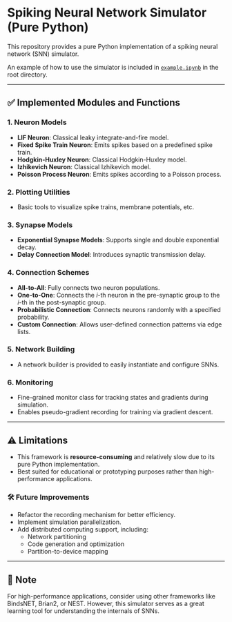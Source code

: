 # Spiking Neural Network Simulator (Pure Python)

This repository provides a pure Python implementation of a spiking neural network (SNN) simulator.

An example of how to use the simulator is included in [`example.ipynb`](./example.ipynb) in the root directory.

---

## ✅ Implemented Modules and Functions

### 1. Neuron Models
- **LIF Neuron**: Classical leaky integrate-and-fire model.
- **Fixed Spike Train Neuron**: Emits spikes based on a predefined spike train.
- **Hodgkin-Huxley Neuron**: Classical Hodgkin-Huxley model.
- **Izhikevich Neuron**: Classical Izhikevich model.
- **Poisson Process Neuron**: Emits spikes according to a Poisson process.

### 2. Plotting Utilities
- Basic tools to visualize spike trains, membrane potentials, etc.

### 3. Synapse Models
- **Exponential Synapse Models**: Supports single and double exponential decay.
- **Delay Connection Model**: Introduces synaptic transmission delay.

### 4. Connection Schemes
- **All-to-All**: Fully connects two neuron populations.
- **One-to-One**: Connects the *i*-th neuron in the pre-synaptic group to the *i*-th in the post-synaptic group.
- **Probabilistic Connection**: Connects neurons randomly with a specified probability.
- **Custom Connection**: Allows user-defined connection patterns via edge lists.

### 5. Network Building
- A network builder is provided to easily instantiate and configure SNNs.

### 6. Monitoring
- Fine-grained monitor class for tracking states and gradients during simulation.
- Enables pseudo-gradient recording for training via gradient descent.

---

## ⚠️ Limitations

- This framework is **resource-consuming** and relatively slow due to its pure Python implementation.
- Best suited for educational or prototyping purposes rather than high-performance applications.

### 🛠 Future Improvements
- Refactor the recording mechanism for better efficiency.
- Implement simulation parallelization.
- Add distributed computing support, including:
  - Network partitioning
  - Code generation and optimization
  - Partition-to-device mapping

---

## 📌 Note
For high-performance applications, consider using other frameworks like BindsNET, Brian2, or NEST. However, this simulator serves as a great learning tool for understanding the internals of SNNs.
